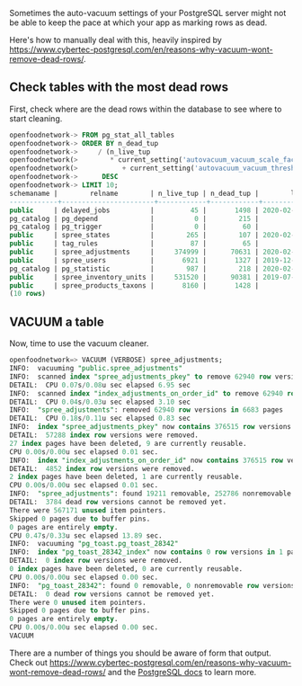 Sometimes the auto-vacuum settings of your PostgreSQL server might not be able to keep the pace at which your app as marking rows as dead.

Here's how to manually deal with this, heavily inspired by https://www.cybertec-postgresql.com/en/reasons-why-vacuum-wont-remove-dead-rows/.

## Check tables with the most dead rows

First, check where are the dead rows within the database to see where to start cleaning.

```sql
openfoodnetwork-> FROM pg_stat_all_tables
openfoodnetwork-> ORDER BY n_dead_tup
openfoodnetwork->     / (n_live_tup
openfoodnetwork(>        * current_setting('autovacuum_vacuum_scale_factor')::float8
openfoodnetwork(>           + current_setting('autovacuum_vacuum_threshold')::float8)
openfoodnetwork->      DESC
openfoodnetwork-> LIMIT 10;
schemaname |        relname        | n_live_tup | n_dead_tup |        last_autovacuum
------------+-----------------------+------------+------------+-------------------------------
public     | delayed_jobs          |         45 |       1498 | 2020-02-15 10:43:16.303955+01
pg_catalog | pg_depend             |          0 |        215 |
pg_catalog | pg_trigger            |          0 |         60 |
public     | spree_states          |        265 |        107 | 2020-02-14 16:13:19.552129+01
public     | tag_rules             |         87 |         65 |
public     | spree_adjustments     |     374999 |      70631 | 2020-02-02 10:00:11.048836+01
public     | spree_users           |       6921 |       1327 | 2019-12-29 10:18:54.742794+01
pg_catalog | pg_statistic          |        987 |        218 | 2020-02-14 14:16:45.235952+01
public     | spree_inventory_units |     531520 |      90381 | 2019-07-23 02:37:40.569874+02
public     | spree_products_taxons |       8160 |       1428 |
(10 rows)
```

## VACUUM a table

Now, time to use the vacuum cleaner.

```sql
openfoodnetwork=> VACUUM (VERBOSE) spree_adjustments;
INFO:  vacuuming "public.spree_adjustments"
INFO:  scanned index "spree_adjustments_pkey" to remove 62940 row versions
DETAIL:  CPU 0.07s/0.08u sec elapsed 6.95 sec
INFO:  scanned index "index_adjustments_on_order_id" to remove 62940 row versions
DETAIL:  CPU 0.04s/0.03u sec elapsed 3.10 sec
INFO:  "spree_adjustments": removed 62940 row versions in 6683 pages
DETAIL:  CPU 0.18s/0.11u sec elapsed 0.83 sec
INFO:  index "spree_adjustments_pkey" now contains 376515 row versions in 6154 pages
DETAIL:  57288 index row versions were removed.
27 index pages have been deleted, 9 are currently reusable.
CPU 0.00s/0.00u sec elapsed 0.01 sec.
INFO:  index "index_adjustments_on_order_id" now contains 376515 row versions in 1998 pages
DETAIL:  4852 index row versions were removed.
2 index pages have been deleted, 1 are currently reusable.
CPU 0.00s/0.00u sec elapsed 0.01 sec.
INFO:  "spree_adjustments": found 19211 removable, 252786 nonremovable row versions in 8093 out of 10674 pages
DETAIL:  3784 dead row versions cannot be removed yet.
There were 567171 unused item pointers.
Skipped 0 pages due to buffer pins.
0 pages are entirely empty.
CPU 0.47s/0.33u sec elapsed 13.89 sec.
INFO:  vacuuming "pg_toast.pg_toast_28342"
INFO:  index "pg_toast_28342_index" now contains 0 row versions in 1 pages
DETAIL:  0 index row versions were removed.
0 index pages have been deleted, 0 are currently reusable.
CPU 0.00s/0.00u sec elapsed 0.00 sec.
INFO:  "pg_toast_28342": found 0 removable, 0 nonremovable row versions in 0 out of 0 pages
DETAIL:  0 dead row versions cannot be removed yet.
There were 0 unused item pointers.
Skipped 0 pages due to buffer pins.
0 pages are entirely empty.
CPU 0.00s/0.00u sec elapsed 0.00 sec.
VACUUM
```

There are a number of things you should be aware of form that output. Check out https://www.cybertec-postgresql.com/en/reasons-why-vacuum-wont-remove-dead-rows/ and the [PostgreSQL docs](https://www.postgresql.org/docs/current/sql-vacuum.html) to learn more. 
